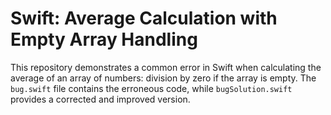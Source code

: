 # Swift: Average Calculation with Empty Array Handling

This repository demonstrates a common error in Swift when calculating the average of an array of numbers: division by zero if the array is empty. The `bug.swift` file contains the erroneous code, while `bugSolution.swift` provides a corrected and improved version.